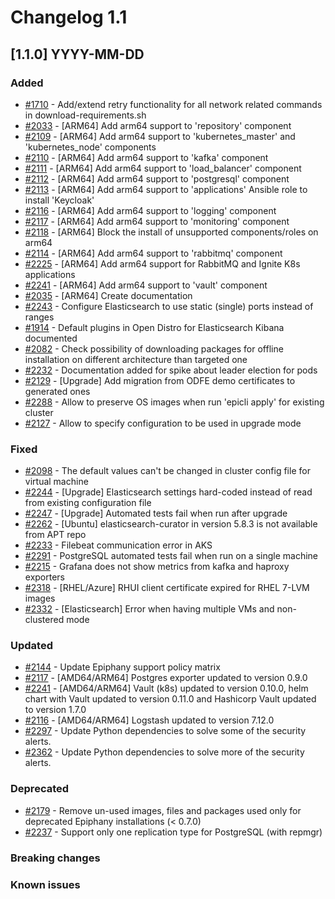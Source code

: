 # Changelog 1.1

## [1.1.0] YYYY-MM-DD

### Added

- [#1710](https://github.com/epiphany-platform/epiphany/issues/1710) - Add/extend retry functionality for all network related commands in download-requirements.sh
- [#2033](https://github.com/epiphany-platform/epiphany/issues/2033) - [ARM64] Add arm64 support to 'repository' component
- [#2109](https://github.com/epiphany-platform/epiphany/issues/2109) - [ARM64] Add arm64 support to 'kubernetes_master' and 'kubernetes_node' components
- [#2110](https://github.com/epiphany-platform/epiphany/issues/2111) - [ARM64] Add arm64 support to 'kafka' component
- [#2111](https://github.com/epiphany-platform/epiphany/issues/2111) - [ARM64] Add arm64 support to 'load_balancer' component
- [#2112](https://github.com/epiphany-platform/epiphany/issues/2112) - [ARM64] Add arm64 support to 'postgresql' component
- [#2113](https://github.com/epiphany-platform/epiphany/issues/2113) - [ARM64] Add arm64 support to 'applications' Ansible role to install 'Keycloak'
- [#2116](https://github.com/epiphany-platform/epiphany/issues/2116) - [ARM64] Add arm64 support to 'logging' component
- [#2117](https://github.com/epiphany-platform/epiphany/issues/2117) - [ARM64] Add arm64 support to 'monitoring' component
- [#2118](https://github.com/epiphany-platform/epiphany/issues/2118) - [ARM64] Block the install of unsupported components/roles on arm64
- [#2114](https://github.com/epiphany-platform/epiphany/issues/2114) - [ARM64] Add arm64 support to 'rabbitmq' component
- [#2225](https://github.com/epiphany-platform/epiphany/issues/2225) - [ARM64] Add arm64 support for RabbitMQ and Ignite K8s applications
- [#2241](https://github.com/epiphany-platform/epiphany/issues/2241) - [ARM64] Add arm64 support to 'vault' component
- [#2035](https://github.com/epiphany-platform/epiphany/issues/2035) - [ARM64] Create documentation
- [#2243](https://github.com/epiphany-platform/epiphany/issues/2243) - Configure Elasticsearch to use static (single) ports instead of ranges
- [#1914](https://github.com/epiphany-platform/epiphany/issues/1914) - Default plugins in Open Distro for Elasticsearch Kibana documented
- [#2082](https://github.com/epiphany-platform/epiphany/issues/2082) - Check possibility of downloading packages for offline installation on different architecture than targeted one
- [#2232](https://github.com/epiphany-platform/epiphany/issues/2232) - Documentation added for spike about leader election for pods
- [#2129](https://github.com/epiphany-platform/epiphany/issues/2129) - [Upgrade] Add migration from ODFE demo certificates to generated ones
- [#2288](https://github.com/epiphany-platform/epiphany/issues/2288) - Allow to preserve OS images when run 'epicli apply' for existing cluster
- [#2127](https://github.com/epiphany-platform/epiphany/issues/2127) - Allow to specify configuration to be used in upgrade mode

### Fixed

- [#2098](https://github.com/epiphany-platform/epiphany/issues/2098) - The default values can't be changed in cluster config file for virtual machine
- [#2244](https://github.com/epiphany-platform/epiphany/issues/2244) - [Upgrade] Elasticsearch settings hard-coded instead of read from existing configuration file
- [#2247](https://github.com/epiphany-platform/epiphany/issues/2247) - [Upgrade] Automated tests fail when run after upgrade
- [#2262](https://github.com/epiphany-platform/epiphany/issues/2262) - [Ubuntu] elasticsearch-curator in version 5.8.3 is not available from APT repo
- [#2233](https://github.com/epiphany-platform/epiphany/issues/2233) - Filebeat communication error in AKS
- [#2291](https://github.com/epiphany-platform/epiphany/issues/2291) - PostgreSQL automated tests fail when run on a single machine
- [#2215](https://github.com/epiphany-platform/epiphany/issues/2215) - Grafana does not show metrics from kafka and haproxy exporters
- [#2318](https://github.com/epiphany-platform/epiphany/issues/2318) - [RHEL/Azure] RHUI client certificate expired for RHEL 7-LVM images
- [#2332](https://github.com/epiphany-platform/epiphany/issues/2332) - [Elasticsearch] Error when having multiple VMs and non-clustered mode

### Updated

- [#2144](https://github.com/epiphany-platform/epiphany/issues/2144) - Update Epiphany support policy matrix
- [#2117](https://github.com/epiphany-platform/epiphany/issues/2117) - [AMD64/ARM64] Postgres exporter updated to version 0.9.0
- [#2241](https://github.com/epiphany-platform/epiphany/issues/2241) - [AMD64/ARM64] Vault (k8s) updated to version 0.10.0, helm chart with Vault updated to version 0.11.0 and Hashicorp Vault updated to version 1.7.0
- [#2116](https://github.com/epiphany-platform/epiphany/issues/2116) - [AMD64/ARM64] Logstash updated to version 7.12.0
- [#2297](https://github.com/epiphany-platform/epiphany/issues/2297) - Update Python dependencies to solve some of the security alerts.
- [#2362](https://github.com/epiphany-platform/epiphany/issues/2362) - Update Python dependencies to solve more of the security alerts.

### Deprecated

- [#2179](https://github.com/epiphany-platform/epiphany/issues/2179) - Remove un-used images, files and packages used only for deprecated Epiphany installations (< 0.7.0)
- [#2237](https://github.com/epiphany-platform/epiphany/issues/2237) - Support only one replication type for PostgreSQL (with repmgr)

### Breaking changes

### Known issues
